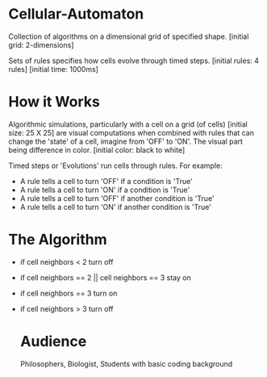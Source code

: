 # Cellular-Automaton
Collection of algorithms on a dimensional grid of specified shape. [initial grid: 2-dimensions]

Sets of rules specifies how cells evolve through timed steps. [initial rules: 4 rules]  [initial time: 1000ms]

# How it Works
Algorithmic simulations, particularly with a cell on a grid (of cells) [initial size: 25 X 25]
are visual computations when combined with rules that can change the 'state'
of a cell, imagine from 'OFF' to 'ON'. The visual part being difference in color. [initial color: black to white]

Timed steps or 'Evolutions' run cells through rules. For example:
  - A rule tells a cell to turn 'OFF' if a condition is 'True'
  - A rule tells a cell to turn 'ON' if a condition is 'True'
  - A rule tells a cell to turn 'OFF' if another condition is 'True'
  - A rule tells a cell to turn 'ON' if another condition is 'True'
  
# The Algorithm
- if cell neighbors < 2
  turn off

- if cell neighbors == 2 || cell neighbors == 3
  stay on

- if cell neighbors == 3
  turn on
 
- if cell neighbors > 3
  turn off
  
  # Audience
  Philosophers,
  Biologist,
  Students with basic coding background
